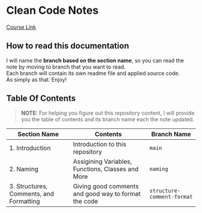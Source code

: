 # Clean Code Notes

[Course Link](https://www.udemy.com/course/writing-clean-code)


## How to read this documentation
I will name the **branch based on the section name**, so you can read the note by moving to branch that you want to read.
<br>
Each branch will contain its own readme file and applied source code.
<br>
As simply as that. Enjoy!

## Table Of Contents

> **NOTE:** For helping you figure out this repository content, I will provide you the table of contents and its branch name each the note updated.

| Section Name | Contents | Branch Name |
|--|--|--|
| 1. Introduction | Introduction to this repository | `main` |
| 2. Naming | Assigining Variables, Functions, Classes and More | `naming` |
| 3. Structures, Comments, and Formatting| Giving good comments and good way to format the code | `structure-comment-format` |